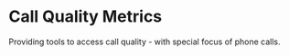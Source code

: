 # Call Quality Metrics
Providing tools to access call quality - with special focus of phone calls. 
